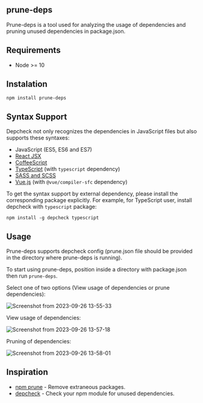## prune-deps

Prune-deps is a tool used for analyzing the usage of dependencies and pruning unused dependencies in package.json.

## Requirements
* Node >= 10


## Instalation
```
npm install prune-deps
```

## Syntax Support

Depcheck not only recognizes the dependencies in JavaScript files but also supports these syntaxes:

- JavaScript (ES5, ES6 and ES7)
- [React JSX](http://facebook.github.io/react/docs/jsx-in-depth.html)
- [CoffeeScript](http://coffeescript.org/)
- [TypeScript](http://www.typescriptlang.org/) (with `typescript` dependency)
- [SASS and SCSS](http://sass-lang.com/)
- [Vue.js](https://vuejs.org/) (with `@vue/compiler-sfc` dependency)

To get the syntax support by external dependency, please install the corresponding package explicitly. For example, for TypeScript user, install depcheck with `typescript` package:

```
npm install -g depcheck typescript
```

## Usage
Prune-deps supports depcheck config (prune.json file should be provided in the directory where prune-deps is running).

To start using prune-deps, position inside a directory with package.json then run ```prune-deps```.

Select one of two options (View usage of dependencies or prune dependencies):

![Screenshot from 2023-09-26 13-55-33](https://github.com/Jokara998/prune-deps/assets/52428675/8d1978e2-2cb5-43c5-9d21-56b417e2a655)

View usage of dependencies:

![Screenshot from 2023-09-26 13-57-18](https://github.com/Jokara998/prune-deps/assets/52428675/8404e584-7715-4634-a8ba-771171ace467)

Pruning of dependencies:

![Screenshot from 2023-09-26 13-58-01](https://github.com/Jokara998/prune-deps/assets/52428675/d65b3093-8f2a-402c-ab3f-7694e801691d)




## Inspiration
* [npm prune](https://docs.npmjs.com/cli/prune.html) - Remove extraneous packages.
* [depcheck](https://github.com/depcheck/depcheck) - Check your npm module for unused dependencies.
